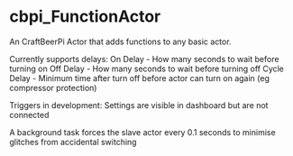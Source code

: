 # cbpi_FunctionActor
An CraftBeerPi Actor that adds functions to any basic actor.

Currently supports delays:
On Delay - How many seconds to wait before turning on
Off Delay - How many seconds to wait before turning off
Cycle Delay - Minimum time after turn off before actor can turn on again (eg compressor protection)

Triggers in development:
Settings are visible in dashboard but are not connected

A background task forces the slave actor every 0.1 seconds to minimise glitches from accidental switching
